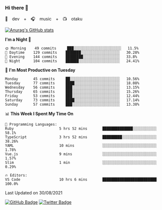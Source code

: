 ### Hi there 👋

🚀　dev　+　🎧　music　+　📺　otaku


[![Anurag's GitHub stats](https://github-readme-stats.vercel.app/api?username=koheitasaka&count_private=true&show_icons=true&theme=monokai)](https://github.com/koheitasaka/github-readme-stats)

<!--START_SECTION:waka-->
**I'm a Night 🦉** 

```text
🌞 Morning    49 commits     ███░░░░░░░░░░░░░░░░░░░░░░   11.5% 
🌆 Daytime    129 commits    ███████░░░░░░░░░░░░░░░░░░   30.28% 
🌃 Evening    144 commits    ████████░░░░░░░░░░░░░░░░░   33.8% 
🌙 Night      104 commits    ██████░░░░░░░░░░░░░░░░░░░   24.41%

```
📅 **I'm Most Productive on Tuesday** 

```text
Monday       45 commits     ██░░░░░░░░░░░░░░░░░░░░░░░   10.56% 
Tuesday      77 commits     ████░░░░░░░░░░░░░░░░░░░░░   18.08% 
Wednesday    56 commits     ███░░░░░░░░░░░░░░░░░░░░░░   13.15% 
Thursday     65 commits     ███░░░░░░░░░░░░░░░░░░░░░░   15.26% 
Friday       53 commits     ███░░░░░░░░░░░░░░░░░░░░░░   12.44% 
Saturday     73 commits     ████░░░░░░░░░░░░░░░░░░░░░   17.14% 
Sunday       57 commits     ███░░░░░░░░░░░░░░░░░░░░░░   13.38%

```


📊 **This Week I Spent My Time On** 

```text
💬 Programming Languages: 
Ruby                     5 hrs 52 mins       ██████████████░░░░░░░░░░░   58.1% 
TypeScript               3 hrs 52 mins       █████████░░░░░░░░░░░░░░░░   38.26% 
YAML                     10 mins             ░░░░░░░░░░░░░░░░░░░░░░░░░   1.78% 
Vue.js                   9 mins              ░░░░░░░░░░░░░░░░░░░░░░░░░   1.57% 
Slim                     1 min               ░░░░░░░░░░░░░░░░░░░░░░░░░   0.29%

🔥 Editors: 
VS Code                  10 hrs 6 mins       █████████████████████████   100.0%

```


 Last Updated on 30/08/2021
<!--END_SECTION:waka-->

[![GitHub Badge](https://img.shields.io/badge/GitHub-100000?style=for-the-badge&logo=github&logoColor=white)](https://github.com/koheitasaka)
[![Twitter Badge](https://img.shields.io/badge/Twitter-1DA1F2?style=for-the-badge&logo=twitter&logoColor=white)](https://twitter.com/sleep_asleep_)
